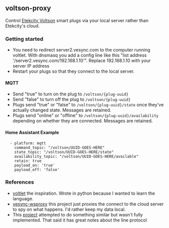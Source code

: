 ## voltson-proxy

Control [Etekcity Voltson] smart plugs via your local server rather than Etekcity's cloud.

### Getting started

* You need to redirect server2.vesync.com to the computer running
  voltlet. With dnsmasq you add a config line like this  "list address '/server2.vesync.com/192.168.1.10'".  Replace 192.168.1.10 with your server IP address
* Restart your plugs so that they connect to the local server.

#### MQTT

* Send "true" to turn on the plug to `/voltson/{plug-uuid}`
* Send "false" to turn off the plug to `/voltson/{plug-uuid}`
* Plugs send "true" or "false" to `/voltson/{plug-uuid}/state` once they've actually changed state. Messages are retained.
* Plugs send "online" or "offline" to `/voltson/{plug-uuid}/availability` depending on whether they are connected. Messages are retained.

#### Home Assistant Example

```
  - platform: mqtt
    command_topic: "/voltson/UUID-GOES-HERE"
    state_topic: "/voltson/UUID-GOES-HERE/state"
    availability_topic: "/voltson/UUID-GOES-HERE/available"
    retain: true
    payload_on: 'true'
    payload_off: 'false'
```

### References

* [voltlet](https://github.com/mcolyer/voltlet) the inspiration. Wrote in python because I wanted to learn the language.
* [vesync-wsproxy](https://github.com/itsnotlupus/vesync-wsproxy) this project just proxies the connect to the cloud server to spy on what happens. I'd rather keep my data local.
* This [project](https://github.com/travissinnott/outlet) attempted to do something similar but wasn't fully implemented. That said it has great notes about the line protocol


[Etekcity Voltson]: https://www.amazon.com/gp/product/B06XSTJST6/ref=as_li_tl?ie=UTF8&camp=1789&creative=9325&creativeASIN=B06XSTJST6&linkCode=as2&tag=matcol01-20&linkId=ab8750e61f7f9723ddaa60cb56d0df82
